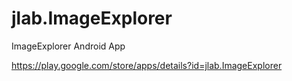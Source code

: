 # jlab.ImageExplorer
ImageExplorer Android App

https://play.google.com/store/apps/details?id=jlab.ImageExplorer
